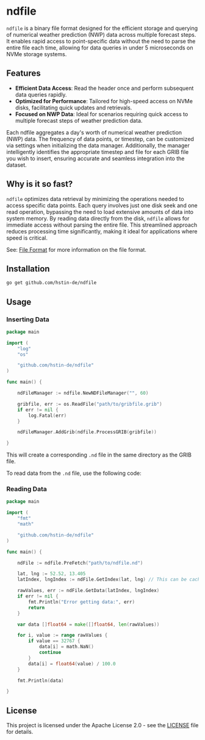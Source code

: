 # ndfile

`ndfile` is a binary file format designed for the efficient storage and querying of numerical weather prediction (NWP) data across multiple forecast steps. It enables rapid access to point-specific data without the need to parse the entire file each time, allowing for data queries in under 5 microseconds on NVMe storage systems.

## Features

- **Efficient Data Access**: Read the header once and perform subsequent data queries rapidly.
- **Optimized for Performance**: Tailored for high-speed access on NVMe disks, facilitating quick updates and retrievals.
- **Focused on NWP Data**: Ideal for scenarios requiring quick access to multiple forecast steps of weather prediction data.

Each ndfile aggregates a day's worth of numerical weather prediction (NWP) data. The frequency of data points, or timestep, can be customized via settings when initializing the data manager. Additionally, the manager intelligently identifies the appropriate timestep and file for each GRIB file you wish to insert, ensuring accurate and seamless integration into the dataset.

## Why is it so fast?

`ndfile` optimizes data retrieval by minimizing the operations needed to access specific data points. Each query involves just one disk seek and one read operation, bypassing the need to load extensive amounts of data into system memory. By reading data directly from the disk, `ndfile` allows for immediate access without parsing the entire file. This streamlined approach reduces processing time significantly, making it ideal for applications where speed is critical.

See: [File Format](docs/file_format.md) for more information on the file format.


## Installation

```bash
go get github.com/hstin-de/ndfile
```


## Usage

### Inserting Data
```go
package main

import (
	"log"
	"os"

	"github.com/hstin-de/ndfile"
)

func main() {

	ndFileManager := ndfile.NewNDFileManager("", 60)

	gribfile, err := os.ReadFile("path/to/gribfile.grib")
	if err != nil {
		log.Fatal(err)
	}

	ndFileManager.AddGrib(ndfile.ProcessGRIB(gribfile))

}
```

This will create a corresponding `.nd` file in the same directory as the GRIB file.

To read data from the `.nd` file, use the following code:

### Reading Data

```go
package main

import (
	"fmt"
	"math"

	"github.com/hstin-de/ndfile"
)

func main() {

	ndFile := ndfile.PreFetch("path/to/ndfile.nd")

	lat, lng := 52.52, 13.405
	latIndex, lngIndex := ndFile.GetIndex(lat, lng) // This can be cached for future queries to the same ndFile

	rawValues, err := ndFile.GetData(latIndex, lngIndex)
	if err != nil {
		fmt.Println("Error getting data:", err)
		return
	}

	var data []float64 = make([]float64, len(rawValues))

	for i, value := range rawValues {
		if value == 32767 {
			data[i] = math.NaN()
			continue
		}
		data[i] = float64(value) / 100.0
	}

	fmt.Println(data)

}
```


## License

This project is licensed under the Apache License 2.0 - see the [LICENSE](LICENSE) file for details.